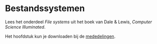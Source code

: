 # Bestandssystemen

Lees het onderdeel *File systems* uit het boek van Dale & Lewis, *Computer Science Illuminated*.

Het hoofdstuk kun je downloaden bij de [mededelingen](/announcements).
